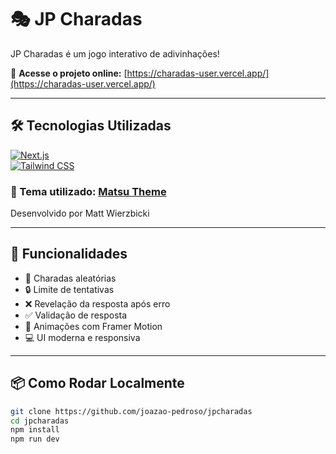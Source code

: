 # 🎭 JP Charadas

JP Charadas é um jogo interativo de adivinhações!

🔗 **Acesse o projeto online:** [https://charadas-user.vercel.app/](https://charadas-user.vercel.app/)

---

## 🛠 Tecnologias Utilizadas

[![Next.js](https://img.shields.io/badge/Next.js-000?logo=nextdotjs&logoColor=white&style=for-the-badge)](https://nextjs.org/)  
[![Tailwind CSS](https://img.shields.io/badge/Tailwind_CSS-38b2ac?logo=tailwind-css&logoColor=white&style=for-the-badge)](https://tailwindcss.com/)  


### 🎨 Tema utilizado: [Matsu Theme](https://matsu-theme.vercel.app/)  
Desenvolvido por Matt Wierzbicki

---

## 🚀 Funcionalidades

- 🔀 Charadas aleatórias
- 🔒 Limite de tentativas
- ❌ Revelação da resposta após erro
- ✅ Validação de resposta
- 🎴 Animações com Framer Motion
- 💻 UI moderna e responsiva

---

## 📦 Como Rodar Localmente

```bash
git clone https://github.com/joazao-pedroso/jpcharadas
cd jpcharadas
npm install
npm run dev
